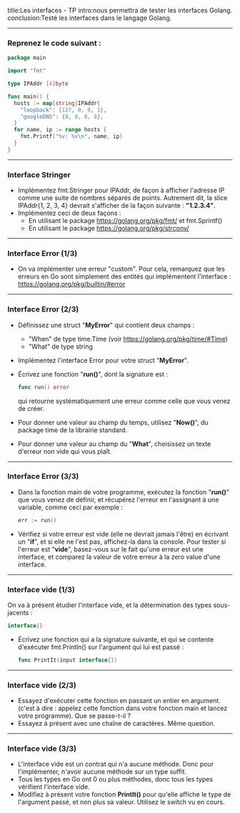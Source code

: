 <!-- markdownlint-disable  MD013 MD041 MD033 MD034 MD024 MD026 -->
title:Les interfaces - TP
intro:nous permettra de tester les interfaces Golang.
conclusion:Testé les interfaces dans le langage Golang.

---

### Reprenez le code suivant :

```go
package main

import "fmt"

type IPAddr [4]byte

func main() {
  hosts := map[string]IPAddr{
    "loopback": {127, 0, 0, 1},
    "googleDNS": {8, 8, 8, 8},
  }
  for name, ip := range hosts {
    fmt.Printf("%v: %v\n", name, ip)
  }
}
```

---

### Interface Stringer

- Implémentez fmt.Stringer pour IPAddr, de façon à afficher l'adresse IP comme une suite de nombres séparés de points.
  Autrement dit, la slice IPAddr{1, 2, 3, 4} devrait s'afficher de la façon suivante : **"1.2.3.4"**. 
- Implémentez ceci de deux façons :
  - En utilisant le package https://golang.org/pkg/fmt/ et fmt.Sprintf()
  - En utilisant le package https://golang.org/pkg/strconv/

---

### Interface Error (1/3)

- On va implémenter une erreur "custom". Pour cela, remarquez que les erreurs en Go sont simplement des entités qui implémentent l'interface :
  https://golang.org/pkg/builtin/#error

---

### Interface Error (2/3)

- Définissez une struct "**MyError**" qui contient deux champs :
  - "When" de type time.Time (voir https://golang.org/pkg/time/#Time)
  - "What" de type string
- Implémentez l'interface Error pour votre struct "**MyError**".
- Écrivez une fonction "**run()**", dont la signature est :
  
  ```go
  func run() error
  ```
  
  qui retourne systématiquement une erreur comme celle que vous venez de créer.
- Pour donner une valeur au champ du temps, utilisez "**Now()**", du package time de la librairie standard.
- Pour donner une valeur au champ du "**What**", choisissez un texte d'erreur non vide qui vous plaît.

---

### Interface Error (3/3)

- Dans la fonction main de votre programme, exécutez la fonction "**run()**" que vous venez de définir, et récupérez l'erreur en l'assignant à une variable, comme ceci par exemple :
  
  ```go
  err := run()
  ```

- Vérifiez si votre erreur est vide (elle ne devrait jamais l'être) en écrivant un "**if**", et si elle ne l'est pas, affichez-la dans la console. Pour tester si l'erreur est "**vide**", basez-vous sur le fait qu'une erreur est une interface, et comparez la valeur de votre erreur à la zero value d'une interface.

---

### Interface vide (1/3)

On va à présent étudier l'interface vide, et la détermination des types sous-jacents :

```go
interface{}
```

- Écrivez une fonction qui a la signature suivante, et qui se contente d'exécuter fmt.Println() sur l'argument qui lui est passé :
  
  ```go
  func PrintIt(input interface{})
  ```

---

### Interface vide (2/3)

- Essayez d'exécuter cette fonction en passant un entier en argument. (c'est à dire : appelez cette fonction dans votre fonction main et lancez votre programme).
  Que se passe-t-il ?
- Essayez à présent avec une chaîne de caractères. Même question.

---

### Interface vide (3/3)

- L'interface vide est un contrat qui n'a aucune méthode. Donc pour l'implémenter, n'avoir aucune méthode sur un type suffit.
- Tous les types en Go ont 0 ou plus méthodes, donc tous les types vérifient l'interface vide.
- Modifiez à présent votre fonction **PrintIt()** pour qu'elle affiche le type de l'argument passé, et non plus sa valeur. Utilisez le switch vu en cours.
